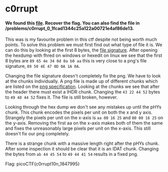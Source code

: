 # c0rrupt
#### We found this [file](https://2019shell1.picoctf.com/static/3435d990f1d20fe3563cbb897b4c96db/mystery). Recover the flag. You can also find the file in /problems/c0rrupt_0_1fcad1344c25a122a00721e4af86de13.

This was is my favourite problem in this ctf despite not being worth much points. To solve this problem we must first find out what type of file it is.
We can do this by looking at the first 8 bytes, the [file signature](https://en.wikipedia.org/wiki/List_of_file_signatures). After opening the hexdump
with fhred on windows or hexedit on linux we see that the first 8 bytes are `89 65 4e 34 0d 0a b0 aa` this is very close to a png's file signature, `89 50 4E 47 0D 0A 1A 0A`. 

Changing the file signature doesn't completely fix the png. We have to look at the chunks individually. A png file is made up of different chunks
which are listed on the [png specification](https://www.w3.org/TR/2003/REC-PNG-20031110/#11Chunks). Looking at the chunks we see that after the header
there must exist a IHDR chunk. Changing the `43 22 44 52` bytes to `49 48 44 52` fixes it. The file is still broken, however.

Looking through the hex dump we don't see any mistakes up until the pHYs chunk. This chunk encodes the pixels per unit on both the x and y axis. Strangely the
pixels per unit on the x-axis is `aa 00 16 25` and `00 00 16 25` on the y-axis. Removing the first aa on the x-axis makes both of them the same and fixes the unreasonably
large pixels per unit on the x-axis. This still doesn't fix our png completely.

There is a strange chunk with a massive length right after the pHYs chunk. After some inspection it should be clear that it is an IDAT chunk.
Changing the bytes from `ab 44 45 54` to `49 44 41 54` results in a fixed png.

Flag: picoCTF{c0rrupt10n_1847995}
